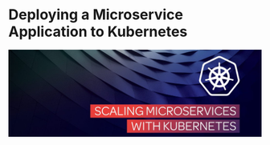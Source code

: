 # Deploying a Microservice Application to Kubernetes

![](images/Scaling-Microservices-with-Kubernetes.jpg)
